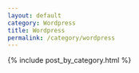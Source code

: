 ```yaml
---
layout: default
category: Wordpress
title: Wordpress
permalink: /category/wordpress
---
```


{% include post_by_category.html %}
